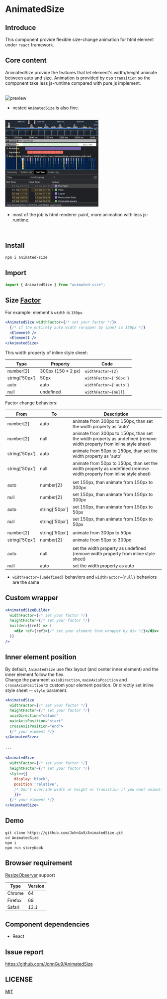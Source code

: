 # AnimatedSize

## Introduce

This component provide flexible size-change animation for html element under `react` framework.

## Core content

AnimatedSize provide the features that let element's width/height animate between [auto](https://developer.mozilla.org/en-US/docs/Web/CSS/width) and size. Animation is provided by css `transition` so the component take less js-runtime compared with pure js implement.

<br/>

<img src="./document/preview.gif" alt="preview" width="200"/>

- nested `AnimatedSize` is also fine.

<br/>

<img src="./document/performance.png" alt="performance" width="300"/>

- most of the job is html renderer paint, more animation with less js-runtime.

<br/>

## Install

```console
npm i animated-size
```

## Import

```jsx
import { AnimatedSize } from "animated-size";
```

## Size [Factor](./src//animated-length.tsx)

For example: element's `width` is `150px`.

```jsx
<AnimatedSize widthFactor={/* set your factor */}>
  {/* if the entirely auto width (wrapper by span) is 150px */}
  <Element0 />
  <Element1 />
</AnimatedSize>
```

This width property of inline style sheet:

| Type           | Property            | Code                   |
| -------------- | ------------------- | ---------------------- |
| number[2]      | 300px (150 \* 2 px) | `widthFactor={2}`      |
| string['50px'] | 50px                | `widthFactor={'50px'}` |
| auto           | auto                | `widthFactor={'auto'}` |
| null           | undefined           | `widthFactor={null}`   |

Factor change behaviors:

| From           | To             | Description                                                                                                           |
| -------------- | -------------- | --------------------------------------------------------------------------------------------------------------------- |
| number[2]      | auto           | animate from 300px to 150px, than set the width property as 'auto'                                                    |
| number[2]      | null           | animate from 300px to 150px, than set the width property as undefined (remove width property from inline style sheet) |
| string['50px'] | auto           | animate from 50px to 150px, than set the width property as 'auto'                                                     |
| string['50px'] | null           | animate from 50px to 150px, than set the width property as undefined (remove width property from inline style sheet)  |
|                |                |                                                                                                                       |
| auto           | number[2]      | set 150px, than animate from 150px to 300px                                                                           |
| null           | number[2]      | set 150px, than animate from 150px to 300px                                                                           |
| auto           | string['50px'] | set 150px, than animate from 150px to 50px                                                                            |
| null           | string['50px'] | set 150px, than animate from 150px to 50px                                                                            |
|                |                |                                                                                                                       |
| number[2]      | string['50px'] | animate from 300px to 50px                                                                                            |
| string['50px'] | number[2]      | animate from 50px to 300px                                                                                            |
|                |                |                                                                                                                       |
| auto           | null           | set the width property as undefined (remove width property from inline style sheet)                                   |
| null           | auto           | set the width property as auto                                                                                        |

- `widthFactor={undefined}` behaviors and `widthFactor={null}` behaviors are the same

## Custom wrapper

```jsx
<AnimatedSizeBuilder
  widthFactor={/* set your factor */}
  heightFactor={/* set your factor */}
  builder={(ref) => (
    <div ref={ref}>{/* set your element that wrapper by div */}</div>
  )}
/>
```

## Inner element position

By default, `AnimatedSize` use flex layout (and center inner element) and the inner element follow the flex.
<br/>
Change the parament `axisDirection`, `mainAxisPosition` and `crossAxisPosition` to custom your element position. Or directly set inline style sheet -- `style` parament.

```jsx
<AnimatedSize
  widthFactor={/* set your factor */}
  heightFactor={/* set your factor */}
  axisDirection="column"
  mainAxisPosition="start"
  crossAxisPosition="end">
  {/* your element */}
</AnimatedSize>

...

<AnimatedSize
  widthFactor={/* set your factor */}
  heightFactor={/* set your factor */}
  style={{
    display:'block',
    position:'relative',
    /* Don't override width or height or transition if you want animation to work properly */
    }}>
  {/* your element */}
</AnimatedSize>
```

## Demo

```console
git clone https://github.com/JohnGu9/AnimatedSize.git
cd AnimatedSize
npm i
npm run storybook
```

## Browser requirement

[ResizeObserver](https://developer.mozilla.org/en-US/docs/Web/API/ResizeObserver) support

| Type    | Version |
| ------- | ------- |
| Chrome  | 64      |
| Firefox | 69      |
| Safari  | 13.1    |

## Component dependencies

- React

## Issue report

https://github.com/JohnGu9/AnimatedSize

## LICENSE

[MIT](./LICENSE)
